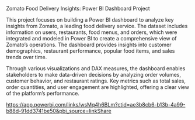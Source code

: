 Zomato Food Delivery Insights: Power BI Dashboard Project

This project focuses on building a Power BI dashboard to analyze key insights from Zomato, a leading food delivery service. The dataset includes information on users, restaurants, food menus, and orders, which were integrated and modeled in Power BI to create a comprehensive view of Zomato’s operations. The dashboard provides insights into customer demographics, restaurant performance, popular food items, and sales trends over time.

Through various visualizations and DAX measures, the dashboard enables stakeholders to make data-driven decisions by analyzing order volumes, customer behavior, and restaurant ratings. Key metrics such as total sales, order quantities, and user engagement are highlighted, offering a clear view of the platform’s performance.

https://app.powerbi.com/links/wsMq4h6BLm?ctid=ae3b8cb6-b13b-4a99-b88d-91dd3741be50&pbi_source=linkShare
